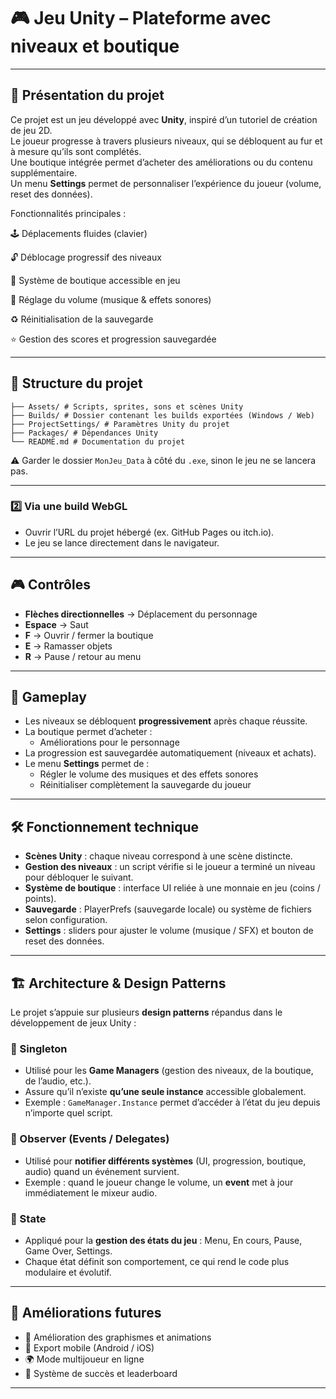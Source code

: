 # 🎮 Jeu Unity – Plateforme avec niveaux et boutique

---

## 🧠 Présentation du projet

Ce projet est un jeu développé avec **Unity**, inspiré d’un tutoriel de création de jeu 2D.  
Le joueur progresse à travers plusieurs niveaux, qui se débloquent au fur et à mesure qu’ils sont complétés.  
Une boutique intégrée permet d’acheter des améliorations ou du contenu supplémentaire.  
Un menu **Settings** permet de personnaliser l’expérience du joueur (volume, reset des données).  

Fonctionnalités principales :

🕹️ Déplacements fluides (clavier)

🔓 Déblocage progressif des niveaux

🛒 Système de boutique accessible en jeu

🎵 Réglage du volume (musique & effets sonores)

♻️ Réinitialisation de la sauvegarde

⭐ Gestion des scores et progression sauvegardée

---

## 📂 Structure du projet

```
├── Assets/ # Scripts, sprites, sons et scènes Unity
├── Builds/ # Dossier contenant les builds exportées (Windows / Web)
├── ProjectSettings/ # Paramètres Unity du projet
├── Packages/ # Dépendances Unity
└── README.md # Documentation du projet
```
⚠️ Garder le dossier `MonJeu_Data` à côté du `.exe`, sinon le jeu ne se lancera pas.

---

### 2️⃣ Via une build WebGL
- Ouvrir l’URL du projet hébergé (ex. GitHub Pages ou itch.io).  
- Le jeu se lance directement dans le navigateur.  

---

## 🎮 Contrôles

- **Flèches directionnelles** → Déplacement du personnage  
- **Espace** → Saut  
- **F** → Ouvrir / fermer la boutique  
- **E** → Ramasser objets  
- **R** → Pause / retour au menu  

---

## 🎲 Gameplay

- Les niveaux se débloquent **progressivement** après chaque réussite.  
- La boutique permet d’acheter :  
  - Améliorations pour le personnage  
- La progression est sauvegardée automatiquement (niveaux et achats).  
- Le menu **Settings** permet de :  
  - Régler le volume des musiques et des effets sonores  
  - Réinitialiser complètement la sauvegarde du joueur  

---

## 🛠️ Fonctionnement technique

- **Scènes Unity** : chaque niveau correspond à une scène distincte.  
- **Gestion des niveaux** : un script vérifie si le joueur a terminé un niveau pour débloquer le suivant.  
- **Système de boutique** : interface UI reliée à une monnaie en jeu (coins / points).  
- **Sauvegarde** : PlayerPrefs (sauvegarde locale) ou système de fichiers selon configuration.  
- **Settings** : sliders pour ajuster le volume (musique / SFX) et bouton de reset des données.  

---

## 🏗️ Architecture & Design Patterns

Le projet s’appuie sur plusieurs **design patterns** répandus dans le développement de jeux Unity :  

### 🔹 Singleton
- Utilisé pour les **Game Managers** (gestion des niveaux, de la boutique, de l’audio, etc.).  
- Assure qu’il n’existe **qu’une seule instance** accessible globalement.  
- Exemple : `GameManager.Instance` permet d’accéder à l’état du jeu depuis n’importe quel script.

### 🔹 Observer (Events / Delegates)
- Utilisé pour **notifier différents systèmes** (UI, progression, boutique, audio) quand un événement survient.  
- Exemple : quand le joueur change le volume, un **event** met à jour immédiatement le mixeur audio.  

### 🔹 State
- Appliqué pour la **gestion des états du jeu** : Menu, En cours, Pause, Game Over, Settings.  
- Chaque état définit son comportement, ce qui rend le code plus modulaire et évolutif.

---

## 🚀 Améliorations futures

- 🎨 Amélioration des graphismes et animations  
- 📱 Export mobile (Android / iOS)  
- 🌍 Mode multijoueur en ligne  
- 🏅 Système de succès et leaderboard  

---



